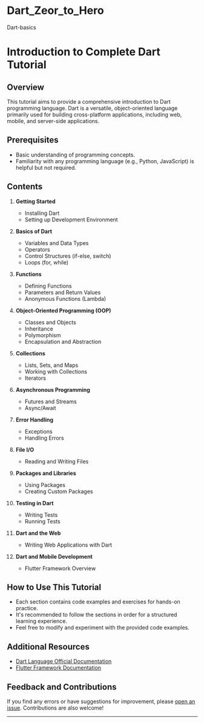 # Dart_Zeor_to_Hero
Dart-basics 
# Introduction to Complete Dart Tutorial

## Overview

This tutorial aims to provide a comprehensive introduction to Dart programming language. Dart is a versatile, object-oriented language primarily used for building cross-platform applications, including web, mobile, and server-side applications.

## Prerequisites

- Basic understanding of programming concepts.
- Familiarity with any programming language (e.g., Python, JavaScript) is helpful but not required.

## Contents

1. **Getting Started**
   - Installing Dart
   - Setting up Development Environment

2. **Basics of Dart**
   - Variables and Data Types
   - Operators
   - Control Structures (if-else, switch)
   - Loops (for, while)

3. **Functions**
   - Defining Functions
   - Parameters and Return Values
   - Anonymous Functions (Lambda)

4. **Object-Oriented Programming (OOP)**
   - Classes and Objects
   - Inheritance
   - Polymorphism
   - Encapsulation and Abstraction

5. **Collections**
   - Lists, Sets, and Maps
   - Working with Collections
   - Iterators

6. **Asynchronous Programming**
   - Futures and Streams
   - Async/Await

7. **Error Handling**
   - Exceptions
   - Handling Errors

8. **File I/O**
   - Reading and Writing Files

9. **Packages and Libraries**
   - Using Packages
   - Creating Custom Packages

10. **Testing in Dart**
    - Writing Tests
    - Running Tests

11. **Dart and the Web**
    - Writing Web Applications with Dart

12. **Dart and Mobile Development**
    - Flutter Framework Overview

## How to Use This Tutorial

- Each section contains code examples and exercises for hands-on practice.
- It's recommended to follow the sections in order for a structured learning experience.
- Feel free to modify and experiment with the provided code examples.

## Additional Resources

- [Dart Language Official Documentation](https://dart.dev/guides)
- [Flutter Framework Documentation](https://flutter.dev/docs)

## Feedback and Contributions

If you find any errors or have suggestions for improvement, please [open an issue](https://github.com/your/tutorial/repository/issues). Contributions are also welcome!

---

